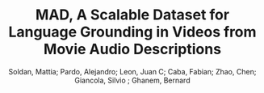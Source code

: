 ---
paperId: 36
author: Soldan, Mattia;  Pardo, Alejandro; Leon, Juan C; Caba, Fabian; Zhao, Chen; Giancola, Silvio ; Ghanem, Bernard 
publicationauthor:  Soldan, M. et al.
title: MAD, A Scalable Dataset for Language Grounding in Videos from Movie Audio Descriptions
pdf: 36_camera_ready.pdf
poster: 36_poster.png
pitch:
type: Poster
topic: Video-Language
category: Extended Abstract
link: https://research.latinxinai.org/papers/cvpr/2022/pdf/36_camera_ready.pdf
conference: cvpr
year: 2022
tags: cvpr-2022-ea
location: Virtual
---